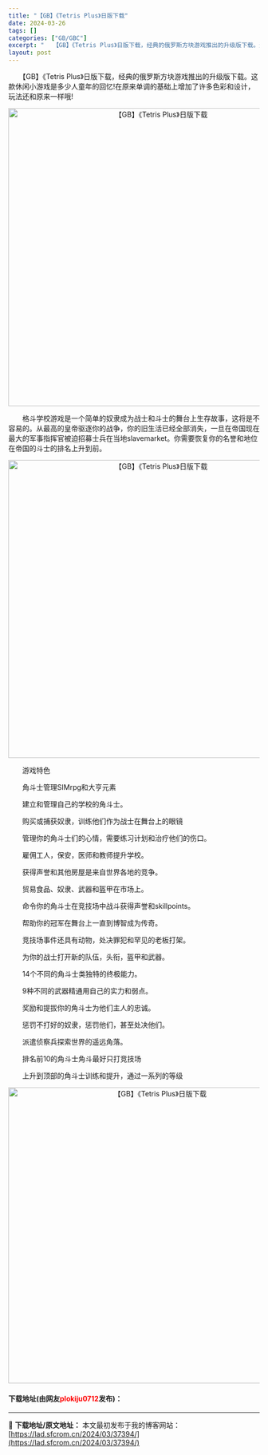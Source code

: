 ```yaml
---
title: "【GB】《Tetris Plus》日版下载"
date: 2024-03-26
tags: []
categories: ["GB/GBC"]
excerpt: "　　【GB】《Tetris Plus》日版下载，经典的俄罗斯方块游戏推出的升级版下载。这款休闲小游戏是多少人童年的回忆!在原来单调的基础上增加了许多色彩和设计，玩法还和原来一样哦! 　　格斗学校游戏是一个简单的奴隶成为战士和斗士的舞台上生存故事，这将是不容易的。从最高的皇帝驱逐你的战争，你的旧生活已&hellip;"
layout: post
---
```


 <p>　　【GB】《Tetris Plus》日版下载，经典的俄罗斯方块游戏推出的升级版下载。这款休闲小游戏是多少人童年的回忆!在原来单调的基础上增加了许多色彩和设计，玩法还和原来一样哦!</p> <p align="center"><img align="" border="0" src="https://lad.sfcrom.cn/wp-content/uploads/2024/03/20240326_6602856877a70.png" width="597" alt="【GB】《Tetris Plus》日版下载" /></p> <p>　　格斗学校游戏是一个简单的奴隶成为战士和斗士的舞台上生存故事，这将是不容易的。从最高的皇帝驱逐你的战争，你的旧生活已经全部消失，一旦在帝国现在最大的军事指挥官被迫招募士兵在当地slavemarket。你需要恢复你的名誉和地位在帝国的斗士的排名上升到前。</p> <p align="center"><img align="" border="0" src="https://lad.sfcrom.cn/wp-content/uploads/2024/03/20240326_66028569ac5aa.png" width="597" alt="【GB】《Tetris Plus》日版下载" /></p> <p>　　游戏特色</p> <p>　　角斗士管理SIMrpg和大亨元素</p> <p>　　建立和管理自己的学校的角斗士。</p> <p>　　购买或捕获奴隶，训练他们作为战士在舞台上的眼镜</p> <p>　　管理你的角斗士们的心情，需要练习计划和治疗他们的伤口。</p> <p>　　雇佣工人，保安，医师和教师提升学校。</p> <p>　　获得声誉和其他房屋是来自世界各地的竞争。</p> <p>　　贸易食品、奴隶、武器和盔甲在市场上。</p> <p>　　命令你的角斗士在竞技场中战斗获得声誉和skillpoints。</p> <p>　　帮助你的冠军在舞台上一直到博智成为传奇。</p> <p>　　竞技场事件还具有动物，处决罪犯和罕见的老板打架。</p> <p>　　为你的战士打开新的队伍，头衔，盔甲和武器。</p> <p>　　14个不同的角斗士类独特的终极能力。</p> <p>　　9种不同的武器精通用自己的实力和弱点。</p> <p>　　奖励和提拔你的角斗士为他们主人的忠诚。</p> <p>　　惩罚不打好的奴隶，惩罚他们，甚至处决他们。</p> <p>　　派遣侦察兵探索世界的遥远角落。</p> <p>　　排名前10的角斗士角斗最好只打竞技场</p> <p>　　上升到顶部的角斗士训练和提升，通过一系列的等级</p> <p align="center"><img align="" border="0" src="https://lad.sfcrom.cn/wp-content/uploads/2024/03/20240326_6602856b13c7a.png" width="593" alt="【GB】《Tetris Plus》日版下载" /></p> <p><h4>下载地址(由网友<font color="red">plokiju0712</font>发布)：</h4></p> 

---
📖 **下载地址/原文地址：** 本文最初发布于我的博客网站：[https://lad.sfcrom.cn/2024/03/37394/](https://lad.sfcrom.cn/2024/03/37394/)
